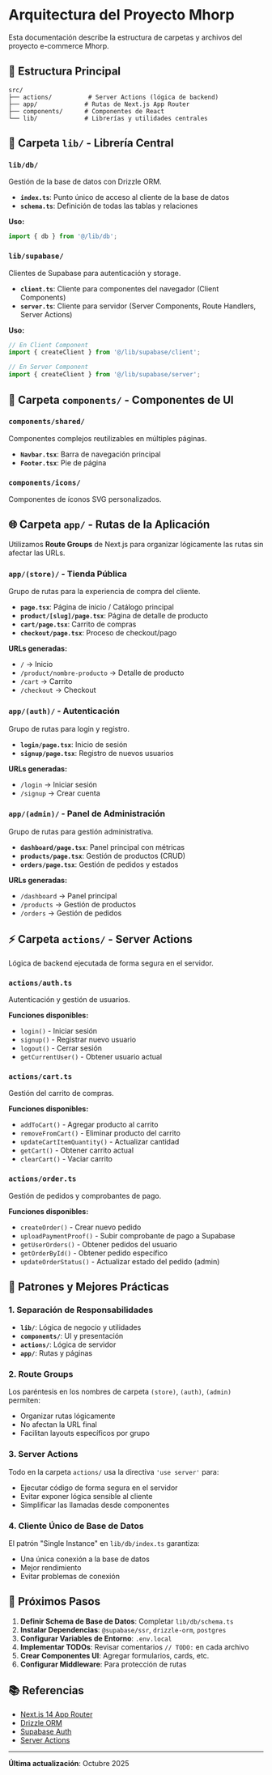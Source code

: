 # Arquitectura del Proyecto Mhorp

Esta documentación describe la estructura de carpetas y archivos del proyecto e-commerce Mhorp.

## 📁 Estructura Principal

```
src/
├── actions/          # Server Actions (lógica de backend)
├── app/             # Rutas de Next.js App Router
├── components/      # Componentes de React
└── lib/             # Librerías y utilidades centrales
```

## 🔧 Carpeta `lib/` - Librería Central

### `lib/db/`
Gestión de la base de datos con Drizzle ORM.

- **`index.ts`**: Punto único de acceso al cliente de la base de datos
- **`schema.ts`**: Definición de todas las tablas y relaciones

**Uso:**
```typescript
import { db } from '@/lib/db';
```

### `lib/supabase/`
Clientes de Supabase para autenticación y storage.

- **`client.ts`**: Cliente para componentes del navegador (Client Components)
- **`server.ts`**: Cliente para servidor (Server Components, Route Handlers, Server Actions)

**Uso:**
```typescript
// En Client Component
import { createClient } from '@/lib/supabase/client';

// En Server Component
import { createClient } from '@/lib/supabase/server';
```

## 🎨 Carpeta `components/` - Componentes de UI

### `components/shared/`
Componentes complejos reutilizables en múltiples páginas.

- **`Navbar.tsx`**: Barra de navegación principal
- **`Footer.tsx`**: Pie de página

### `components/icons/`
Componentes de íconos SVG personalizados.

## 🌐 Carpeta `app/` - Rutas de la Aplicación

Utilizamos **Route Groups** de Next.js para organizar lógicamente las rutas sin afectar las URLs.

### `app/(store)/` - Tienda Pública
Grupo de rutas para la experiencia de compra del cliente.

- **`page.tsx`**: Página de inicio / Catálogo principal
- **`product/[slug]/page.tsx`**: Página de detalle de producto
- **`cart/page.tsx`**: Carrito de compras
- **`checkout/page.tsx`**: Proceso de checkout/pago

**URLs generadas:**
- `/` → Inicio
- `/product/nombre-producto` → Detalle de producto
- `/cart` → Carrito
- `/checkout` → Checkout

### `app/(auth)/` - Autenticación
Grupo de rutas para login y registro.

- **`login/page.tsx`**: Inicio de sesión
- **`signup/page.tsx`**: Registro de nuevos usuarios

**URLs generadas:**
- `/login` → Iniciar sesión
- `/signup` → Crear cuenta

### `app/(admin)/` - Panel de Administración
Grupo de rutas para gestión administrativa.

- **`dashboard/page.tsx`**: Panel principal con métricas
- **`products/page.tsx`**: Gestión de productos (CRUD)
- **`orders/page.tsx`**: Gestión de pedidos y estados

**URLs generadas:**
- `/dashboard` → Panel principal
- `/products` → Gestión de productos
- `/orders` → Gestión de pedidos

## ⚡ Carpeta `actions/` - Server Actions

Lógica de backend ejecutada de forma segura en el servidor.

### `actions/auth.ts`
Autenticación y gestión de usuarios.

**Funciones disponibles:**
- `login()` - Iniciar sesión
- `signup()` - Registrar nuevo usuario
- `logout()` - Cerrar sesión
- `getCurrentUser()` - Obtener usuario actual

### `actions/cart.ts`
Gestión del carrito de compras.

**Funciones disponibles:**
- `addToCart()` - Agregar producto al carrito
- `removeFromCart()` - Eliminar producto del carrito
- `updateCartItemQuantity()` - Actualizar cantidad
- `getCart()` - Obtener carrito actual
- `clearCart()` - Vaciar carrito

### `actions/order.ts`
Gestión de pedidos y comprobantes de pago.

**Funciones disponibles:**
- `createOrder()` - Crear nuevo pedido
- `uploadPaymentProof()` - Subir comprobante de pago a Supabase
- `getUserOrders()` - Obtener pedidos del usuario
- `getOrderById()` - Obtener pedido específico
- `updateOrderStatus()` - Actualizar estado del pedido (admin)

## 🎯 Patrones y Mejores Prácticas

### 1. Separación de Responsabilidades
- **`lib/`**: Lógica de negocio y utilidades
- **`components/`**: UI y presentación
- **`actions/`**: Lógica de servidor
- **`app/`**: Rutas y páginas

### 2. Route Groups
Los paréntesis en los nombres de carpeta `(store)`, `(auth)`, `(admin)` permiten:
- Organizar rutas lógicamente
- No afectan la URL final
- Facilitan layouts específicos por grupo

### 3. Server Actions
Todo en la carpeta `actions/` usa la directiva `'use server'` para:
- Ejecutar código de forma segura en el servidor
- Evitar exponer lógica sensible al cliente
- Simplificar las llamadas desde componentes

### 4. Cliente Único de Base de Datos
El patrón "Single Instance" en `lib/db/index.ts` garantiza:
- Una única conexión a la base de datos
- Mejor rendimiento
- Evitar problemas de conexión

## 🚀 Próximos Pasos

1. **Definir Schema de Base de Datos**: Completar `lib/db/schema.ts`
2. **Instalar Dependencias**: `@supabase/ssr`, `drizzle-orm`, `postgres`
3. **Configurar Variables de Entorno**: `.env.local`
4. **Implementar TODOs**: Revisar comentarios `// TODO:` en cada archivo
5. **Crear Componentes UI**: Agregar formularios, cards, etc.
6. **Configurar Middleware**: Para protección de rutas

## 📚 Referencias

- [Next.js 14 App Router](https://nextjs.org/docs/app)
- [Drizzle ORM](https://orm.drizzle.team/)
- [Supabase Auth](https://supabase.com/docs/guides/auth)
- [Server Actions](https://nextjs.org/docs/app/building-your-application/data-fetching/server-actions-and-mutations)

---

**Última actualización**: Octubre 2025
